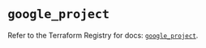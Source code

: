 # `google_project`

Refer to the Terraform Registry for docs: [`google_project`](https://registry.terraform.io/providers/hashicorp/google-beta/5.16.0/docs/resources/google_project).
